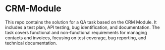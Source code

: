 # CRM-Module
This repo contains the solution for a QA task based on the CRM Module. It includes a test plan, API testing, bug identification, and documentation. The task covers functional and non-functional requirements for managing contacts and invoices, focusing on test coverage, bug reporting, and technical documentation.
